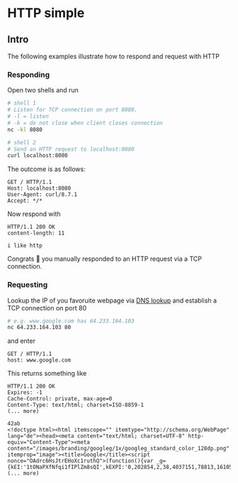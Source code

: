 # HTTP simple

## Intro

The following examples illustrate how to respond and request with HTTP

### Responding

Open two shells and run

```sh
# shell 1
# Listen for TCP connection on port 8080.
# -l = listen
# -k = do not close when client closes connection
nc -kl 8080

# shell 2
# Send an HTTP request to localhost:8080
curl localhost:8080
```

The outcome is as follows:

```
GET / HTTP/1.1
Host: localhost:8080
User-Agent: curl/8.7.1
Accept: */*

```

Now respond with

```
HTTP/1.1 200 OK
content-length: 11

i like http

```

Congrats 🎉 you manually responded to an HTTP request via a TCP connection.

### Requesting

Lookup the IP of you favoruite webpage via
[DNS lookup](https://toolbox.googleapps.com/apps/dig/#A/) and establish a TCP
connection on port 80

```sh
# e.g. www.google.com has 64.233.164.103
nc 64.233.164.103 80
```

and enter

```
GET / HTTP/1.1
host: www.google.com

```

This returns something like

```
HTTP/1.1 200 OK
Expires: -1
Cache-Control: private, max-age=0
Content-Type: text/html; charset=ISO-8859-1
(... more)

42ab
<!doctype html><html itemscope="" itemtype="http://schema.org/WebPage" lang="de"><head><meta content="text/html; charset=UTF-8" http-equiv="Content-Type"><meta content="/images/branding/googleg/1x/googleg_standard_color_128dp.png" itemprop="image"><title>Google</title><script nonce="OAdrc6HsJtrEHoXc1ruthQ">(function(){var _g={kEI:'1tONaPXfNfqi1fIPlZm8sQI',kEXPI:'0,202854,2,38,4037151,78813,16105,201864,142932,238458,51586,5241682,36812642,25228681,138268,14109,4564,4381,3004,45182,8040,6754,23879,9139,4599,328,6226,1117,53092,9956,15048,8205,7430,58708,5,48901,5308,352,11059,7821,5870,5930,1784,5773,21644,5968,5556,10968,2808,453,2990,35,942,2478,5538,7946,8134,3973,5683,3605,593,6736,8899,1543,3366,5795,9470,649,678,3547,3,6881,338,1,5610,3821,1018,1,3459,2,217,696,2,3269,7,487,764,728,1032,939,6,633,5841,1728,3,5048,526,1455,934,1712,101,2,4,1,321,840,2,3249,1008,670,27,3,10684,963,4,2,2,2,1330,5031,2990,2714,690,3197,1365,573,150,5,2334,1279,408,183,4,1378,136,1279,1792,821,519,2126,714,407,573,380,754,2,4,531,812,373,315,127,878,796,5,1722,4,6,426,8,93,464,857,452,10,1,720,562,383,1499,114,1025,480,2,9,1,302,2393,505,924,817,2,669,7,130,5,747,161,169,227,604,708,157,115,
(... more)

```
